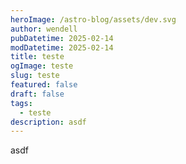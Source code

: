 ```yaml
---
heroImage: /astro-blog/assets/dev.svg
author: wendell
pubDatetime: 2025-02-14
modDatetime: 2025-02-14
title: teste
ogImage: teste
slug: teste
featured: false
draft: false
tags:
  - teste
description: asdf
---
```

asdf